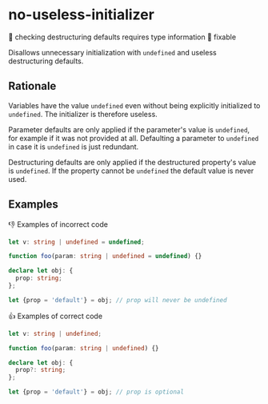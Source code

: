 # no-useless-initializer

:mag_right: checking destructuring defaults requires type information
:wrench: fixable

Disallows unnecessary initialization with `undefined` and useless destructuring defaults.

## Rationale

Variables have the value `undefined` even without being explicitly initialized to `undefined`. The initializer is therefore useless.

Parameter defaults are only applied if the parameter's value is `undefined`, for example if it was not provided at all. Defaulting a parameter to `undefined` in case it is `undefined` is just redundant.

Destructuring defaults are only applied if the destructured property's value is `undefined`. If the property cannot be `undefined` the default value is never used.

## Examples

:thumbsdown: Examples of incorrect code

```ts
let v: string | undefined = undefined;

function foo(param: string | undefined = undefined) {}

declare let obj: {
  prop: string;
};

let {prop = 'default'} = obj; // prop will never be undefined
```

:thumbsup: Examples of correct code

```ts
let v: string | undefined;

function foo(param: string | undefined) {}

declare let obj: {
  prop?: string;
};

let {prop = 'default'} = obj; // prop is optional
```
